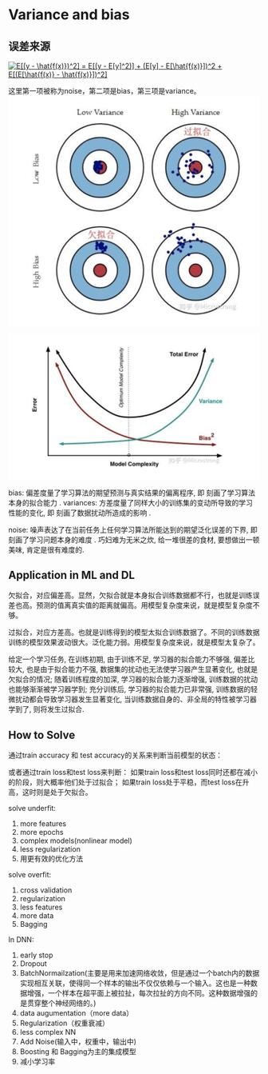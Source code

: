 # Variance and bias

## 误差来源

<a href="https://www.codecogs.com/eqnedit.php?latex=E[(y&space;-&space;\hat{f(x)})^2]&space;=&space;E[(y&space;-&space;E[y]^2)]&space;&plus;&space;(E[y]&space;-&space;E[\hat{f(x)}])^2&space;&plus;&space;E[(E[\hat{f(x)}&space;-&space;\hat{f(x)}])^2]" target="_blank"><img src="https://latex.codecogs.com/gif.latex?E[(y&space;-&space;\hat{f(x)})^2]&space;=&space;E[(y&space;-&space;E[y]^2)]&space;&plus;&space;(E[y]&space;-&space;E[\hat{f(x)}])^2&space;&plus;&space;E[(E[\hat{f(x)}&space;-&space;\hat{f(x)}])^2]" title="E[(y - \hat{f(x)})^2] = E[(y - E[y]^2)] + (E[y] - E[\hat{f(x)}])^2 + E[(E[\hat{f(x)} - \hat{f(x)}])^2]" /></a>

这里第一项被称为noise，第二项是bias，第三项是variance。
![bias](https://raw.githubusercontent.com/liuyaqiao/Learning-Note/master/variances_bias.png)

![bias2](https://raw.githubusercontent.com/liuyaqiao/Learning-Note/master/var_bias2.png)

bias: 偏差度量了学习算法的期望预测与真实结果的偏离程序, 即 刻画了学习算法本身的拟合能力 .
variances:  方差度量了同样大小的训练集的变动所导致的学习性能的变化, 即 刻画了数据扰动所造成的影响 .

noise: 噪声表达了在当前任务上任何学习算法所能达到的期望泛化误差的下界, 即 刻画了学习问题本身的难度 . 巧妇难为无米之炊, 给一堆很差的食材, 要想做出一顿美味, 肯定是很有难度的.


## Application in ML and DL

欠拟合，对应偏差高。显然，欠拟合就是本身拟合训练数据都不行，也就是训练误差也高。预测的值离真实值的距离就偏高。用模型复杂度来说，就是模型复杂度不够。

过拟合，对应方差高。也就是训练得到的模型太拟合训练数据了。不同的训练数据训练的模型效果波动很大。泛化能力弱。用模型复杂度来说，就是模型太复杂了。

给定一个学习任务, 在训练初期, 由于训练不足, 学习器的拟合能力不够强, 偏差比较大, 也是由于拟合能力不强, 数据集的扰动也无法使学习器产生显著变化, 也就是欠拟合的情况; 随着训练程度的加深, 学习器的拟合能力逐渐增强, 训练数据的扰动也能够渐渐被学习器学到; 充分训练后, 学习器的拟合能力已非常强, 训练数据的轻微扰动都会导致学习器发生显著变化, 当训练数据自身的、非全局的特性被学习器学到了, 则将发生过拟合.
## How to Solve

通过train accuracy 和 test accuracy的关系来判断当前模型的状态：

或者通过train loss和test loss来判断：
如果train loss和test loss同时还都在减小的阶段，则大概率他们处于过拟合；
如果train loss处于平稳，而test loss在升高，这时则是处于欠拟合。


solve underfit:
1. more features
2. more epochs
3. complex models(nonlinear model)
4. less regularization
5. 用更有效的优化方法

solve overfit:
1. cross validation
2. regularization
3. less features
4. more data
5. Bagging

In DNN:

1. early stop
2. Dropout
3. BatchNormailzation(主要是用来加速网络收敛，但是通过一个batch内的数据实现相互关联，使得同一个样本的输出不仅仅依赖与一个输入。这也是一种数据增强，一个样本在超平面上被拉扯，每次拉扯的方向不同。这种数据增强的是贯穿整个神经网络的。)
4. data augumentation（more data）
5. Regularization（权重衰减）
6. less complex NN 
7. Add Noise(输入中，权重中，输出中)
8. Boosting 和 Bagging为主的集成模型
9. 减小学习率



